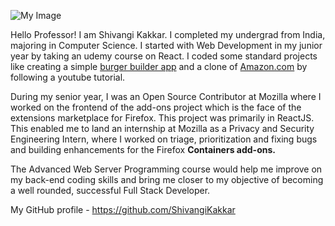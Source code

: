 ![My Image](./image.jpg)

Hello Professor! I am Shivangi Kakkar. I completed my undergrad from India, majoring in Computer Science. I started with Web Development in my junior year by taking an udemy course on React. I coded some standard projects like creating a simple [burger builder app](https://my-burger-e14c1.firebaseapp.com/) and a clone of [Amazon.com](https://clone-461ef.web.app/) by following a youtube tutorial.

During my senior year, I was an Open Source Contributor at Mozilla where I worked on the frontend of the add-ons project which is the face of the extensions marketplace for Firefox. This project was primarily in ReactJS. This enabled me to land an internship at Mozilla as a Privacy and Security Engineering Intern, where I worked on triage, prioritization and fixing bugs and building enhancements for the Firefox **Containers add-ons.**

The Advanced Web Server Programming course would help me improve on my back-end coding skills and bring me closer to my objective of becoming a well rounded, successful Full Stack Developer. 

My GitHub profile - https://github.com/ShivangiKakkar